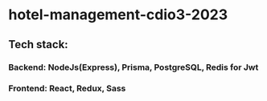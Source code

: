 # hotel-management-cdio3-2023

## Tech stack:
### Backend: NodeJs(Express), Prisma, PostgreSQL, Redis for Jwt
### Frontend: React, Redux, Sass
